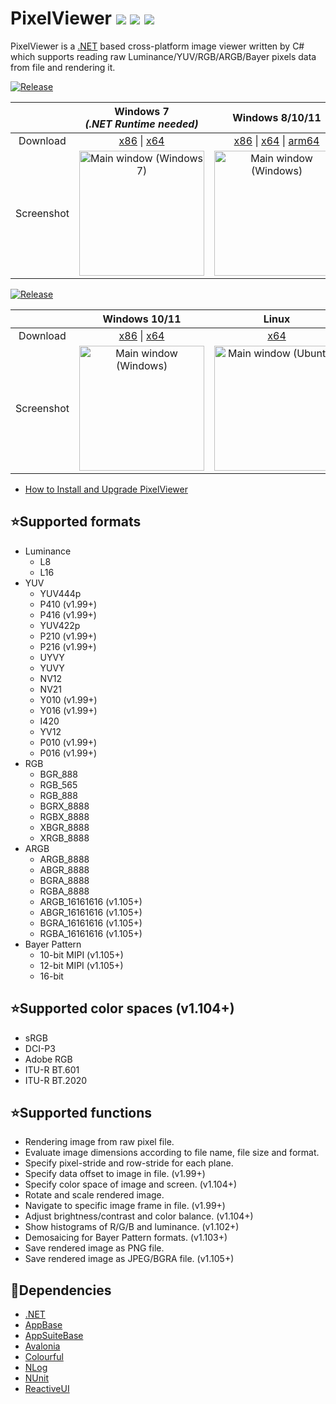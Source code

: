 # PixelViewer [![](https://img.shields.io/github/release-date-pre/carina-studio/PixelViewer?style=flat-square)](https://github.com/carina-studio/PixelViewer/releases/tag/1.105.0.1220) [![](https://img.shields.io/github/last-commit/carina-studio/PixelViewer?style=flat-square)](https://github.com/carina-studio/PixelViewer/commits/master) [![](https://img.shields.io/github/license/carina-studio/PixelViewer?style=flat-square)](https://github.com/carina-studio/PixelViewer/blob/master/LICENSE.md)

PixelViewer is a [.NET](https://dotnet.microsoft.com/) based cross-platform image viewer written by C# which supports reading raw Luminance/YUV/RGB/ARGB/Bayer pixels data from file and rendering it.

[![Release](https://img.shields.io/github/v/release/carina-studio/PixelViewer?include_prereleases&style=for-the-badge&color=cyan&label=Preview)](https://github.com/carina-studio/PixelViewer/releases/1.105.0.1220)

&nbsp;    | Windows 7<br/>*(.NET Runtime needed)* | Windows 8/10/11 | Linux | macOS 10.12+/11/12
:--------:|:-------------------------------------:|:---------------:|:-----:|:-----:
Download  |[x86](https://github.com/carina-studio/PixelViewer/releases/download/1.105.0.1220/PixelViewer-1.105.0.1220-win-x86-fx-dependent.zip) &#124; [x64](https://github.com/carina-studio/PixelViewer/releases/download/1.105.0.1220/PixelViewer-1.105.0.1220-win-x64-fx-dependent.zip)|[x86](https://github.com/carina-studio/PixelViewer/releases/download/1.105.0.1220/PixelViewer-1.105.0.1220-win-x86.zip) &#124; [x64](https://github.com/carina-studio/PixelViewer/releases/download/1.105.0.1220/PixelViewer-1.105.0.1220-win-x64.zip) &#124; [arm64](https://github.com/carina-studio/PixelViewer/releases/download/1.105.0.1220/PixelViewer-1.105.0.1220-win-arm64.zip)|[x64](https://github.com/carina-studio/PixelViewer/releases/download/1.105.0.1220/PixelViewer-1.105.0.1220-linux-x64.zip) &#124; [arm64](https://github.com/carina-studio/PixelViewer/releases/download/1.105.0.1220/PixelViewer-1.105.0.1220-linux-arm64.zip)|[x64](https://github.com/carina-studio/PixelViewer/releases/download/1.105.0.1220/PixelViewer-1.105.0.1220-osx-x64.zip) &#124; [arm64](https://github.com/carina-studio/PixelViewer/releases/download/1.105.0.1220/PixelViewer-1.105.0.1220-osx-arm64.zip)
Screenshot|[<img src="https://carina-studio.github.io/PixelViewer/Screenshot_MainWindow_Windows7_Thumb.png" alt="Main window (Windows 7)" width="200"/>](https://carina-studio.github.io/PixelViewer/Screenshot_MainWindow_Windows7.png)|[<img src="https://carina-studio.github.io/PixelViewer/Screenshot_MainWindow_Windows_Thumb.png" alt="Main window (Windows)" width="200"/>](https://carina-studio.github.io/PixelViewer/Screenshot_MainWindow_Windows.png)|[<img src="https://carina-studio.github.io/PixelViewer/Screenshot_MainWindow_Ubuntu_Thumb.png" alt="Main window (Ubuntu)" width="200"/>](https://carina-studio.github.io/PixelViewer/Screenshot_MainWindow_Ubuntu.png)|[<img src="https://carina-studio.github.io/PixelViewer/Screenshot_MainWindow_macOS_Thumb.png" alt="Main window (macOS)" width="200"/>](https://carina-studio.github.io/PixelViewer/Screenshot_MainWindow_macOS.png)


[![Release](https://img.shields.io/github/v/release/carina-studio/PixelViewer?include_releases&style=for-the-badge&color=cyan&label=Stable)](https://github.com/carina-studio/PixelViewer/releases/1.0.0.617)

&nbsp;    | Windows 10/11 | Linux
:--------:|:-------------:|:-----:
Download  |[x86](https://github.com/carina-studio/PixelViewer/releases/download/1.0.0.617/PixelViewer-1.0.0.617-win-x86.zip) &#124; [x64](https://github.com/carina-studio/PixelViewer/releases/download/1.0.0.617/PixelViewer-1.0.0.617-win-x64.zip)|[x64](https://github.com/carina-studio/PixelViewer/releases/download/1.105.0.1220/PixelViewer-1.105.0.1220-linux-x64.zip)|[x64](https://github.com/carina-studio/PixelViewer/releases/download/1.0.0.617/PixelViewer-1.0.0.617-linux-x64.zip)
Screenshot|[<img src="https://carina-studio.github.io/PixelViewer/Screenshot_MainWindow_Windows_Thumb_Old.png" alt="Main window (Windows)" width="200"/>](https://carina-studio.github.io/PixelViewer/Screenshot_MainWindow_Windows_Old.png)|[<img src="https://carina-studio.github.io/PixelViewer/Screenshot_MainWindow_Ubuntu_Thumb_Old.png" alt="Main window (Ubuntu)" width="200"/>](https://carina-studio.github.io/PixelViewer/Screenshot_MainWindow_Ubuntu_Old.png)

- [How to Install and Upgrade PixelViewer](https://carina-studio.github.io/PixelViewer/installation_and_upgrade.html)

## ⭐Supported formats
* Luminance
  * L8
  * L16
* YUV
  * YUV444p
  * P410 (v1.99+)
  * P416 (v1.99+)
  * YUV422p
  * P210 (v1.99+)
  * P216 (v1.99+)
  * UYVY
  * YUVY
  * NV12
  * NV21
  * Y010 (v1.99+)
  * Y016 (v1.99+)
  * I420
  * YV12
  * P010 (v1.99+)
  * P016 (v1.99+)
* RGB
  * BGR_888
  * RGB_565
  * RGB_888
  * BGRX_8888
  * RGBX_8888
  * XBGR_8888
  * XRGB_8888
* ARGB
  * ARGB_8888
  * ABGR_8888
  * BGRA_8888
  * RGBA_8888
  * ARGB_16161616 (v1.105+)
  * ABGR_16161616 (v1.105+)
  * BGRA_16161616 (v1.105+)
  * RGBA_16161616 (v1.105+)
* Bayer Pattern
  * 10-bit MIPI (v1.105+)
  * 12-bit MIPI (v1.105+)
  * 16-bit
  
## ⭐Supported color spaces (v1.104+)
* sRGB
* DCI-P3
* Adobe RGB
* ITU-R BT.601
* ITU-R BT.2020

## ⭐Supported functions
* Rendering image from raw pixel file.
* Evaluate image dimensions according to file name, file size and format.
* Specify pixel-stride and row-stride for each plane.
* Specify data offset to image in file. (v1.99+)
* Specify color space of image and screen. (v1.104+)
* Rotate and scale rendered image.
* Navigate to specific image frame in file. (v1.99+)
* Adjust brightness/contrast and color balance. (v1.104+)
* Show histograms of R/G/B and luminance. (v1.102+)
* Demosaicing for Bayer Pattern formats. (v1.103+)
* Save rendered image as PNG file.
* Save rendered image as JPEG/BGRA file. (v1.105+)

## 🤝Dependencies
* [.NET](https://dotnet.microsoft.com/)
* [AppBase](https://github.com/carina-studio/AppBase)
* [AppSuiteBase](https://github.com/carina-studio/AppSuiteBase)
* [Avalonia](https://github.com/AvaloniaUI/Avalonia)
* [Colourful](https://github.com/tompazourek/Colourful)
* [NLog](https://github.com/NLog/NLog)
* [NUnit](https://github.com/nunit/nunit)
* [ReactiveUI](https://github.com/reactiveui/ReactiveUI)
